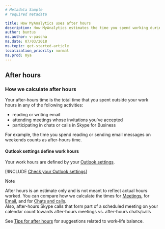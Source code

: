 ```yaml
---
# Metadata Sample
# required metadata

title: How MyAnalytics uses after hours
description: How MyAnalytics estimates the time you spend working during your official time off.
author: buntus
ms.author: v-pascha
ms.date: 07/03/2018
ms.topic: get-started-article
localization_priority: normal 
ms.prod: mya
---
```


## After hours 

### How we calculate after hours

Your after-hours time is the total time that you spent outside your work hours in any of the following activities: 
 * reading or writing email
 * attending meetings whose invitations you've accepted
 * participating in chats or calls in Skype for Business

For example, the time you spend reading or sending email messages on weekends counts as after-hours time.

#### Outlook settings define work hours 
Your work hours are defined by your [Outlook settings](https://outlook.office.com/owa/?path=/options/calendarappearance).

[!INCLUDE [Check your Outlook settings](../../Includes/to-check-your-outlook-settings.md)]

> [!Note]  
> After hours is an estimate only and is not meant to reflect actual hours worked. You can compare how we calculate the times for [Meetings](MyA-DB-Meetings.md), for [Email](MyA-DB-Emails.md), and for [Chats and calls](MyA-DB-Chats-and-calls.md).  
Also, after-hours Skype calls that form part of a scheduled meeting on your calendar count towards after-hours meetings vs. after-hours chats/calls

See [Tips for after hours](../../Overview/Tips.md#tips-for-after-hours) for suggestions related to work-life balance.
